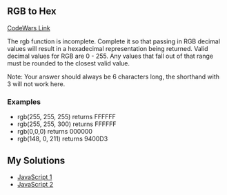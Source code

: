 ## RGB to Hex
[CodeWars Link](https://www.codewars.com/kata/513e08acc600c94f01000001)

The rgb function is incomplete. Complete it so that passing in RGB decimal values will result in a hexadecimal representation being returned. Valid decimal values for RGB are 0 - 255. Any values that fall out of that range must be rounded to the closest valid value.

Note: Your answer should always be 6 characters long, the shorthand with 3 will not work here.

### Examples
-   rgb(255, 255, 255) returns FFFFFF
-   rgb(255, 255, 300) returns FFFFFF
-   rgb(0,0,0) returns 000000
-   rgb(148, 0, 211) returns 9400D3


## My Solutions
-   [JavaScript 1](RGB-to-Hex-1.js)
-   [JavaScript 2](RGB-to-Hex-2.js)